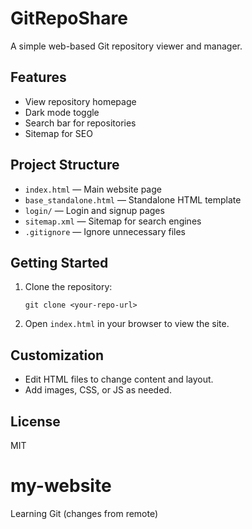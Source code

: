 # GitRepoShare

A simple web-based Git repository viewer and manager.

## Features
- View repository homepage
- Dark mode toggle
- Search bar for repositories
- Sitemap for SEO

## Project Structure
- `index.html` — Main website page
- `base_standalone.html` — Standalone HTML template
- `login/` — Login and signup pages
- `sitemap.xml` — Sitemap for search engines
- `.gitignore` — Ignore unnecessary files

## Getting Started
1. Clone the repository:
   ```
   git clone <your-repo-url>
   ```
2. Open `index.html` in your browser to view the site.

## Customization
- Edit HTML files to change content and layout.
- Add images, CSS, or JS as needed.

## License
MIT

# my-website
Learning Git
(changes from remote)
